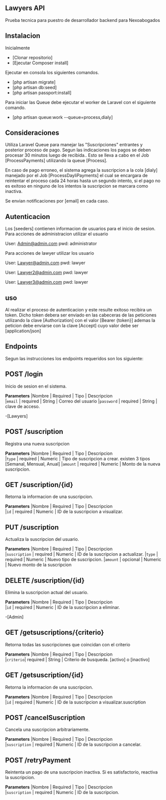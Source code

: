 ## Lawyers API

Prueba tecnica para puestro de desarrollador backend para Nexoabogados

## Instalacion

Inicialmente

* [Clonar repositorio]
* [Ejecutar Composer install]

Ejecutar en consola los siguientes comandos.

* [php artisan migrate]
* [php artisan db:seed]
* [php artisan passport:install]

Para iniciar las Queue debe ejecutar el worker de Laravel con el siguiente comando.

* [php artisan queue:work --queue=process,dialy]

## Consideraciones

Utiliza Laravel Queue para manejar las "Suscripciones" entrantes y posterior proceso de pago.
Segun las indicaciones los pagos se deben procesar 30 minutos luego de recibida.. Esto se lleva a cabo en el Job [ProcessPayments] utilizando la queue [Process].

En caso de pago erroneo, el sistema agrega la suscripcion a la cola [dialy] manejado por el Job [ProcessDayliPayments] el cual se encargara de reintentar el proceso cada 24 horas hasta un segundo intento, si el pago no es exitoso en ninguno de los intentos la suscripcion se marcara como inactiva.

Se envian notificaciones por [email] en cada caso.

## Autenticacion

Los [seeders] contienen informacion de usuarios para el inicio de sesion.
Para acciones de administracion utilizar el usuario

User: Admin@admin.com
pwd:  administrator

Para acciones de lawyer utilizar los usuario

User: Lawyer@admin.com
pwd:  lawyer

User: Lawyer2@admin.com
pwd:  lawyer

User: Lawyer3@admin.com
pwd:  lawyer

## uso

Al realizar el proceso de autenticacion y este resulte exitoso recibira un token.
Dicho token debera ser enviado en las cabeceras de las peticiones utilizando la clave [Authorization] con el valor [Bearer {token}]
ademas la peticion debe enviarse con la clave [Accept] cuyo valor debe ser [application/json]

## Endpoints

Segun las instrucciones los endpoints requeridos son los siguiente:

## POST /login

Inicio de sesion en el sistema.

**Parameters**
|Nombre     | Required |  Tipo    | Descripcion  
|`email`    | required | String   | Correo del usuario
|`password` | required | String   | clave de acceso.

-[Lawyers]

## POST /suscription

Registra una nueva suscripcion

**Parameters**
|Nombre    | Required |  Tipo     | Descripcion  
|`type`    | required | Numeric   | Tipo de suscripcion a crear. existen 3 tipos [Semanal, Mensual, Anual]
|`amount`  | required | Numeric   | Monto de la nueva suscripcion.


## GET /suscription/{id}

Retorna la informacion de una suscripcion.

**Parameters**
|Nombre    | Required |  Tipo     | Descripcion  
|`id`      | required | Numeric   | ID de la suscripcion a visualizar.

## PUT /suscription

Actualiza la suscripcion del usuario.

**Parameters**
|Nombre        | Required |  Tipo     | Descripcion  
|`suscription` | required | Numeric   | ID de la suscripcion a actualizar.
|`type`        | required | Numeric   | Nuevo tipo de suscripcion.
|`amount`      | opcional | Numeric   | Nuevo monto de la suscripcion

## DELETE /suscription/{id}

Elimina la suscripcion actual del usuario.

**Parameters**
|Nombre    | Required |  Tipo     | Descripcion  
|`id`      | required | Numeric   | ID de la suscripcion a eliminar.


-[Admin]

## GET /getsuscriptions/{criterio}

Retorna todas las suscripciones que coincidan con el criterio

**Parameters**
|Nombre    | Required |  Tipo     | Descripcion  
|`criterio`| required | String    | Criterio de busqueda. [activo] o [inactivo]

## GET /getsuscription/{id}

Retorna la informacion de una suscripcion.

**Parameters**
|Nombre    | Required |  Tipo     | Descripcion  
|`id`      | required | Numeric   | ID de la suscripcion a visualizar.suscription

## POST /cancelSuscription

Cancela una suscripcion arbitrariamente.

**Parameters**
|Nombre         | Required |  Tipo     | Descripcion  
|`suscription`  | required | Numeric   | ID de la suscripcion a cancelar.

## POST /retryPayment

Reintenta un pago de una suscripcion inactiva.
Si es satisfactorio, reactiva la suscripcion.

**Parameters**
|Nombre         | Required |  Tipo     | Descripcion  
|`suscription`  | required | Numeric   | ID de la suscripcion.

